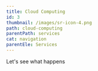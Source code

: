 ```yaml
---
title: Cloud Computing
id: 3
thumbnail: /images/sr-icon-4.png
path: cloud-computing
parentPath: services
cat: navigation
parentEle: Services
---
```

Let's see what happens
